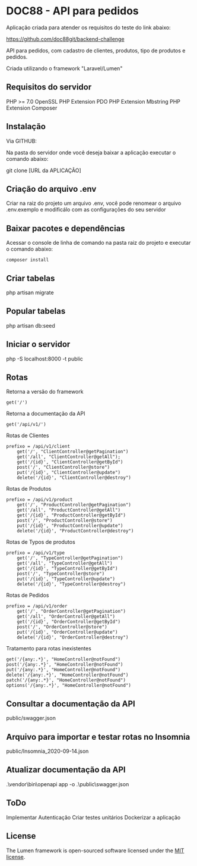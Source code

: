 # DOC88 - API para pedidos

Aplicação criada para atender os requisitos do teste do link abaixo:

https://github.com/doc88git/backend-challenge

API para pedidos, com cadastro de clientes, produtos, tipo de produtos e pedidos.

Criada utilizando o framework "Laravel/Lumen"

## Requisitos do servidor

PHP >= 7.0
OpenSSL PHP Extension
PDO PHP Extension
Mbstring PHP Extension
Composer

## Instalação

Via GITHUB:

Na pasta do servidor onde você deseja baixar a aplicação executar o comando abaixo:

git clone [URL da APLICAÇÃO]

## Criação do arquivo .env

Criar na raiz do projeto um arquivo .env, você pode renomear o arquivo .env.exemplo e modificálo com as configurações do seu servidor

## Baixar pacotes e dependências

Acessar o console de linha de comando na pasta raiz do projeto e executar o comando abaixo:

    composer install

## Criar tabelas

php artisan migrate

## Popular tabelas

php artisan db:seed

## Iniciar o servidor

php -S localhost:8000 -t public

## Rotas

Retorna a versão do framework

    get('/')

Retorna a documentação da API

    get('/api/v1/')

Rotas de Clientes

    prefixo = /api/v1/client
        get('/', "ClientController@getPagination")
        get('/all', "ClientController@getAll");
        get('/{id}', "ClientController@getById")
        post('/', "ClientController@store")
        put('/{id}', "ClientController@update")
        delete('/{id}', "ClientController@destroy")

Rotas de Produtos

    prefixo = /api/v1/product
        get('/', "ProductController@getPagination")
        get('/all', "ProductController@getAll")
        get('/{id}', "ProductController@getById")
        post('/', "ProductController@store")
        put('/{id}', "ProductController@update")
        delete('/{id}', "ProductController@destroy")

Rotas de Typos de produtos

    prefixo = /api/v1/type
        get('/', "TypeController@getPagination")
        get('/all', "TypeController@getAll")
        get('/{id}', "TypeController@getById")
        post('/', "TypeController@store")
        put('/{id}', "TypeController@update")
        delete('/{id}', "TypeController@destroy")

Rotas de Pedidos

    prefixo = /api/v1/order
        get('/', "OrderController@getPagination")
        get('/all', "OrderController@getAll")
        get('/{id}', "OrderController@getById")
        post('/', "OrderController@store")
        put('/{id}', "OrderController@update")
        delete('/{id}', "OrderController@destroy")

Tratamento para rotas inexistentes

    get('/{any:.*}', "HomeController@notFound")
    post('/{any:.*}', "HomeController@notFound")
    put('/{any:.*}', "HomeController@notFound")
    delete('/{any:.*}', "HomeController@notFound")
    patch('/{any:.*}', "HomeController@notFound")
    options('/{any:.*}', "HomeController@notFound")

## Consultar a documentação da API

public/swagger.json

## Arquivo para importar e testar rotas no Insomnia

public/Insomnia_2020-09-14.json

## Atualizar documentação da API

.\vendor\bin\openapi app -o .\public\swagger.json

## ToDo

Implementar Autenticação
Criar testes unitários
Dockerizar a aplicação

## License

The Lumen framework is open-sourced software licensed under the [MIT license](https://opensource.org/licenses/MIT).

